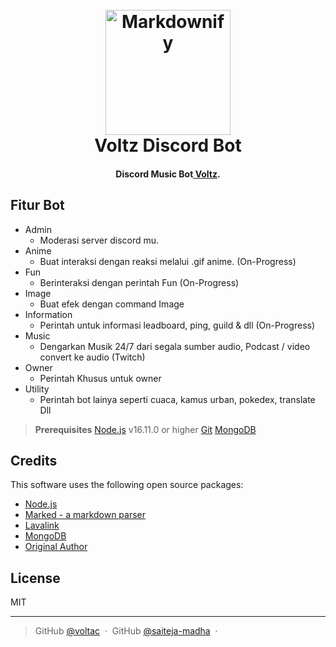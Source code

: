 
<h1 align="center">
  <br>
  <a href="http://www.voltac.dev/voltz"><img src="https://cdn.discordapp.com/avatars/1073529593371308052/29120dcc29d0bb4065f5a1c194deb2c3.png?size=512" alt="Markdownify" width="200"></a>
  <br>
  Voltz Discord Bot
  <br>
</h1>

<h4 align="center">Discord Music Bot<a href="http://voltac.dev" target="_blank"> Voltz</a>.</h4>


## Fitur Bot

* Admin
  - Moderasi server discord mu.
* Anime
  - Buat interaksi dengan reaksi melalui .gif anime. (On-Progress)
* Fun
  - Berinteraksi dengan perintah Fun (On-Progress)
* Image
  - Buat efek dengan command Image
* Information
  - Perintah untuk informasi leadboard, ping, guild & dll (On-Progress)
* Music
  - Dengarkan Musik 24/7 dari segala sumber audio, Podcast / video convert ke audio (Twitch)
* Owner
  - Perintah Khusus untuk owner
* Utility
  - Perintah bot lainya seperti cuaca, kamus urban, pokedex, translate Dll


> **Prerequisites**
> [Node.js](https://nodejs.org/en/) v16.11.0 or higher
> [Git](https://git-scm.com/downloads)
> [MongoDB](https://www.mongodb.com)

## Credits

This software uses the following open source packages:

- [Node.js](https://nodejs.org/)
- [Marked - a markdown parser](https://github.com/chjj/marked)
- [Lavalink](https://github.com/lavalink-devs/Lavalink)
- [MongoDB](https://www.mongodb.com)
- [Original Author](https://github.com/saiteja-madha/discord-js-bot)

## License

MIT

---

> GitHub [@voltac](https://github.com/BagasPWibisono/) &nbsp;&middot;&nbsp;
> GitHub [@saiteja-madha](https://github.com/saiteja-madha/) &nbsp;&middot;&nbsp;

